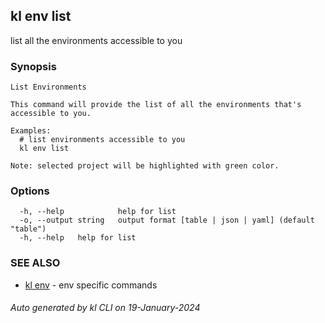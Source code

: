 ## kl env list

list all the environments accessible to you

### Synopsis

```
List Environments

This command will provide the list of all the environments that's accessible to you. 

Examples:
  # list environments accessible to you
  kl env list

Note: selected project will be highlighted with green color.

```

### Options

```
  -h, --help            help for list
  -o, --output string   output format [table | json | yaml] (default "table")
  -h, --help   help for list
```

### SEE ALSO

* [kl env](kl_env.md)  - env specific commands

###### Auto generated by kl CLI on 19-January-2024
